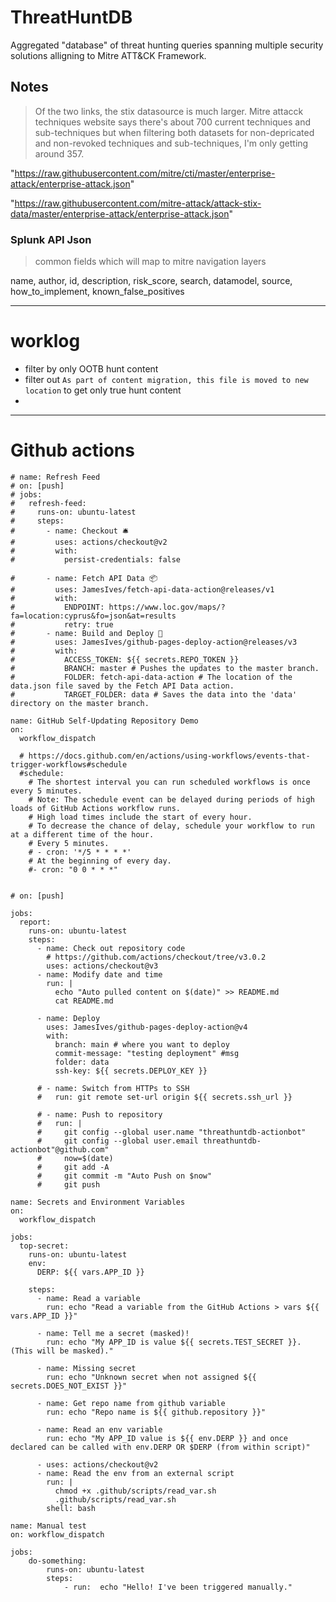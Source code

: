 # ThreatHuntDB
Aggregated "database" of threat hunting queries spanning multiple security solutions alligning to Mitre ATT&amp;CK Framework.



## Notes 

> Of the two links, the stix datasource is much larger. Mitre attacck techniques website says there's about 700 current techniques and sub-techniques but when filtering both datasets for non-depricated and non-revoked techniques and sub-techniques, I'm only getting around 357. 

"https://raw.githubusercontent.com/mitre/cti/master/enterprise-attack/enterprise-attack.json"

"https://raw.githubusercontent.com/mitre-attack/attack-stix-data/master/enterprise-attack/enterprise-attack.json"


### Splunk API Json 

> common fields which will map to mitre navigation layers 

name, author, id, description, risk_score, search, datamodel, source, how_to_implement, known_false_positives



--------------

# worklog 

- filter by only OOTB hunt content 
- filter out `As part of content migration, this file is moved to new location` to get only true hunt content 
- 


---- 

# Github actions


```
# name: Refresh Feed
# on: [push]
# jobs:
#   refresh-feed:
#     runs-on: ubuntu-latest
#     steps:
#       - name: Checkout 🛎️
#         uses: actions/checkout@v2
#         with:
#           persist-credentials: false

#       - name: Fetch API Data 📦
#         uses: JamesIves/fetch-api-data-action@releases/v1
#         with:
#           ENDPOINT: https://www.loc.gov/maps/?fa=location:cyprus&fo=json&at=results
#           retry: true
#       - name: Build and Deploy 🚀
#         uses: JamesIves/github-pages-deploy-action@releases/v3
#         with:
#           ACCESS_TOKEN: ${{ secrets.REPO_TOKEN }}
#           BRANCH: master # Pushes the updates to the master branch.
#           FOLDER: fetch-api-data-action # The location of the data.json file saved by the Fetch API Data action.
#           TARGET_FOLDER: data # Saves the data into the 'data' directory on the master branch.
```

```
name: GitHub Self-Updating Repository Demo
on:
  workflow_dispatch
  
  # https://docs.github.com/en/actions/using-workflows/events-that-trigger-workflows#schedule
  #schedule:
    # The shortest interval you can run scheduled workflows is once every 5 minutes.
    # Note: The schedule event can be delayed during periods of high loads of GitHub Actions workflow runs. 
    # High load times include the start of every hour. 
    # To decrease the chance of delay, schedule your workflow to run at a different time of the hour.
    # Every 5 minutes.
    # - cron: '*/5 * * * *'
    # At the beginning of every day.
    #- cron: "0 0 * * *"
    

# on: [push]

jobs:
  report:
    runs-on: ubuntu-latest
    steps:
      - name: Check out repository code
        # https://github.com/actions/checkout/tree/v3.0.2
        uses: actions/checkout@v3
      - name: Modify date and time
        run: |
          echo "Auto pulled content on $(date)" >> README.md
          cat README.md

      - name: Deploy 
        uses: JamesIves/github-pages-deploy-action@v4
        with: 
          branch: main # where you want to deploy
          commit-message: "testing deployment" #msg
          folder: data
          ssh-key: ${{ secrets.DEPLOY_KEY }} 
          
      # - name: Switch from HTTPs to SSH 
      #   run: git remote set-url origin ${{ secrets.ssh_url }}
        
      # - name: Push to repository
      #   run: |
      #     git config --global user.name "threathuntdb-actionbot"
      #     git config --global user.email threathuntdb-actionbot"@github.com"
      #     now=$(date)
      #     git add -A
      #     git commit -m "Auto Push on $now"
      #     git push
```


```
name: Secrets and Environment Variables
on: 
  workflow_dispatch

jobs: 
  top-secret: 
    runs-on: ubuntu-latest
    env: 
      DERP: ${{ vars.APP_ID }}

    steps: 
      - name: Read a variable 
        run: echo "Read a variable from the GitHub Actions > vars ${{ vars.APP_ID }}"

      - name: Tell me a secret (masked)! 
        run: echo "My APP_ID is value ${{ secrets.TEST_SECRET }}. (This will be masked)."

      - name: Missing secret
        run: echo "Unknown secret when not assigned ${{ secrets.DOES_NOT_EXIST }}"

      - name: Get repo name from github variable 
        run: echo "Repo name is ${{ github.repository }}" 

      - name: Read an env variable
        run: echo "My APP_ID value is ${{ env.DERP }} and once declared can be called with env.DERP OR $DERP (from within script)"

      - uses: actions/checkout@v2
      - name: Read the env from an external script
        run: |
          chmod +x .github/scripts/read_var.sh 
          .github/scripts/read_var.sh 
        shell: bash 

```

```
name: Manual test
on: workflow_dispatch

jobs:
    do-something: 
        runs-on: ubuntu-latest
        steps: 
            - run:  echo "Hello! I've been triggered manually."
```